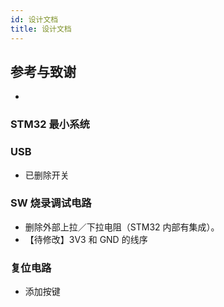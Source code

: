 ```yaml
---
id: 设计文档
title: 设计文档
---
```


## 参考与致谢 

- []()

### STM32 最小系统

### USB

- 已删除开关

### SW 烧录调试电路

- 删除外部上拉／下拉电阻（STM32 内部有集成）。
- 【待修改】3V3 和 GND 的线序

### 复位电路

- 添加按键